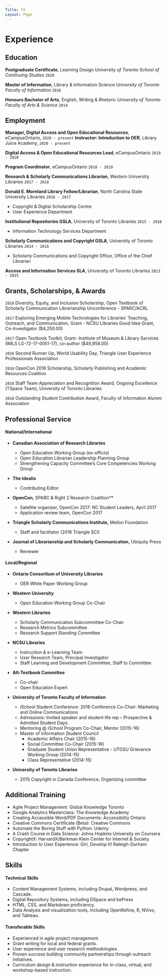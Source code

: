 ```yaml
---
Title: CV
Layout: Page
---
```

# Experience
## Education
**Postgraduate Certificate**, Learning Design *University of Toronto School of Continuing Studies* `2020`

**Master of Information**, Library & Information Science *University of Toronto Faculty of Information* `2016`

**Honours Bachelor of Arts**, English, Writing & Rhetoric *University of Toronto Faculty of Arts & Science* `2014`

## Employment
**Manager, Digital Access and Open Educational Resources**, eCampusOntario, `2020 - present`
**Instructor: Introduction to OER**, Library Juice Academy, `2020 - present`

**Digital Access & Open Educational Resources Lead**, eCampusOntario `2019 - 2020`

**Program Coordinator**, eCampusOntario `2018 - 2019`

**Research & Scholarly Communications Librarian**, Western University Libraries `2017 - 2018`

**Donald E. Moreland Library Fellow/Librarian**, North Carolina State University Libraries `2016 - 2017`
* Copyright & Digital Scholarship Centre
* User Experience Department

**Institutional Repositories GSLA**, University of Toronto Libraries `2015 - 2016`
* Information Technology Services Department

**Scholarly Communications and Copyright GSLA**, University of Toronto Libraries `2014 - 2016`
* Scholarly Communications and Copyright Office, Office of the Chief Librarian

**Access and Information Services SLA**, University of Toronto Libraries `2013 - 2015`

## Grants, Scholarships, & Awards
`2018` Diversity, Equity, and Inclusion Scholarship, Open Textbook of Scholarly Communication Librarianship Unconference - SPARC/ACRL

`2017` Exploring Emerging Mobile Technologies for Libraries’ Teaching, Outreach, and Communication, Grant - NCSU Libraries Good Idea Grant, Co-Investigator ($4,250.00)

`2017` Open Textbook Toolkit, Grant- Institute of Museum & Library Services (IMLS LG-72-17-0051-17), co-author ($49,958.00)

`2016` Second Runner Up, World Usability Day, Triangle User Experience Professionals Association

`2016` OpenCon 2016 Scholarship, Scholarly Publishing and Academic Resources Coalition

`2016` Staff Team Appreciation and Recognition Award, Ongoing Excellence (TSpace Team), University of Toronto Libraries

`2016` Outstanding Student Contribution Award, Faculty of Information Alumni Association

## Professional Service
#### National/International
* **Canadian Association of Research Libraries**
  * Open Education Working Group (ex-officio)
  * Open Education Librarian Leadership Planning Group
  * Strengthening Capacity Committee’s Core Competencies Working Group

* **The Idealis**
  * Contributing Editor

* **OpenCon**, SPARC & Right 2 Research Coalition**
  * Satellite organizer, OpenCon 2017: NC Student Leaders, April 2017
  * Application review team, OpenCon 2017

* **Triangle Scholarly Communications Institute,** Mellon Foundation
  * Staff and facilitator (2016 Triangle SCI)

* **Journal of Librarianship and Scholarly Communication,** Ubiquity Press
  * Reviewer

#### Local/Regional
* **Ontario Consortium of University Libraries**
  * OER White Paper Working Group

* **Western University**
  * Open Education Working Group Co-Chair

* **Western Libraries**
  * Scholarly Communication Subcommittee Co-Chair
  * Research Metrics Subcommittee
  * Research Support Standing Committee

* **NCSU Libraries**		         
  * Instruction & e-Learning Team
  * User Research Team, Principal Investigator
  * Staff Learning and Development Committee, Staff to Committee

* **Alt-Textbook Committee**
  * Co-chair
  * Open Education Expert

* **University of Toronto Faculty of Information**
  * iSchool Student Conference: 2016 Conference Co-Chair: Marketing and Online Communications
  * Admissions: Invited speaker and student life rep – Prospective & Admitted Student Days.
  * Mentoring @ iSchool Program Co-Chair, Mentor (2015-16)
  * Master of Information Student Council
    * Academic Affairs Chair (2015-16)
    * Social Committee Co-Chair (2015-16)
    * Graduate Student Union Representative  - UTGSU Grievance Working Group (2014-15)
    * Class Representative (2014-15)

* **University of Toronto Libraries**
  * 2015 Copyright in Canada Conference, Organizing committee

## Additional Training
* Agile Project Management: Global Knowledge Toronto
* Google Analytics Masterclass: The Knowledge Academy
* Creating Accessible Word/PDF Documents: Accessibility Ontario
* Creative Commons Certificate (Beta): Creative Commons  
* Automate the Boring Stuff with Python: Udemy
* A Crash Course in Data Science: Johns Hopkins University on Coursera
* CopyrightX: HarvardX/Berkman Klein Center for Internet & Society
* Introduction to User Experience: Girl, Develop It! Raleigh-Durham Chapter

## Skills
#### Technical Skills
* Content Management Systems, including Drupal, Wordpress, and Cascade.
* Digital Repository Systems, including DSpace and bePress 
* HTML, CSS, and Markdown proficiency.
* Data Analysis and visualization tools, including OpenRefine, R, NVivo, and Tableau.

#### Transferable Skills
* Experienced in agile project management.
* Grant writing for local and federal grants.  
* User experience and user research methodologies.
* Proven success building community partnerships through outreach initiatives.
* Curriculum design & instruction experience for in-class, virtual, and workshop-based instruction. 
